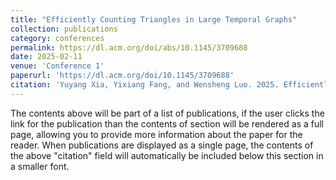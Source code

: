 ```yaml
---
title: "Efficiently Counting Triangles in Large Temporal Graphs"
collection: publications
category: conferences
permalink: https://dl.acm.org/doi/abs/10.1145/3709688
date: 2025-02-11
venue: 'Conference 1'
paperurl: 'https://dl.acm.org/doi/10.1145/3709688'
citation: 'Yuyang Xia, Yixiang Fang, and Wensheng Luo. 2025. Efficiently Counting Triangles in Large Temporal Graphs. Proc. ACM Manag. Data 3, 1, Article 38 (February 2025), 27 pages.'
---
```


The contents above will be part of a list of publications, if the user clicks the link for the publication than the contents of section will be rendered as a full page, allowing you to provide more information about the paper for the reader. When publications are displayed as a single page, the contents of the above "citation" field will automatically be included below this section in a smaller font.
